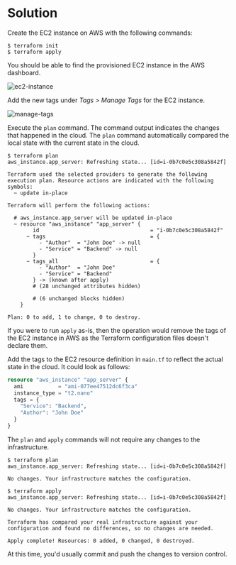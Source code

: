 # Solution

Create the EC2 instance on AWS with the following commands:

```
$ terraform init
$ terraform apply
```

You should be able to find the provisioned EC2 instance in the AWS dashboard.

![ec2-instance](./imgs/ec2-instance.png)

Add the new tags under _Tags > Manage Tags_ for the EC2 instance.

![manage-tags](./imgs/manage-tags.png)

Execute the `plan` command. The command output indicates the changes that happened in the cloud. The `plan` command automatically compared the local state with the current state in the cloud.

```
$ terraform plan
aws_instance.app_server: Refreshing state... [id=i-0b7c0e5c308a5842f]

Terraform used the selected providers to generate the following execution plan. Resource actions are indicated with the following symbols:
  ~ update in-place

Terraform will perform the following actions:

  # aws_instance.app_server will be updated in-place
  ~ resource "aws_instance" "app_server" {
        id                                   = "i-0b7c0e5c308a5842f"
      ~ tags                                 = {
          - "Author"  = "John Doe" -> null
          - "Service" = "Backend" -> null
        }
      ~ tags_all                             = {
          - "Author"  = "John Doe"
          - "Service" = "Backend"
        } -> (known after apply)
        # (28 unchanged attributes hidden)

        # (6 unchanged blocks hidden)
    }

Plan: 0 to add, 1 to change, 0 to destroy.
```

If you were to run `apply` as-is, then the operation would remove the tags of the EC2 instance in AWS as the Terraform configuration files doesn't declare them.

Add the tags to the EC2 resource definition in `main.tf` to reflect the actual state in the cloud. It could look as follows:

```terraform
resource "aws_instance" "app_server" {
  ami           = "ami-077ee47512dc6f3ca"
  instance_type = "t2.nano"
  tags = {
    "Service": "Backend",
    "Author": "John Doe"
  }
}
```

The `plan` and `apply` commands will not require any changes to the infrastructure.

```
$ terraform plan
aws_instance.app_server: Refreshing state... [id=i-0b7c0e5c308a5842f]

No changes. Your infrastructure matches the configuration.

$ terraform apply
aws_instance.app_server: Refreshing state... [id=i-0b7c0e5c308a5842f]

No changes. Your infrastructure matches the configuration.

Terraform has compared your real infrastructure against your configuration and found no differences, so no changes are needed.

Apply complete! Resources: 0 added, 0 changed, 0 destroyed.
```

At this time, you'd usually commit and push the changes to version control.
